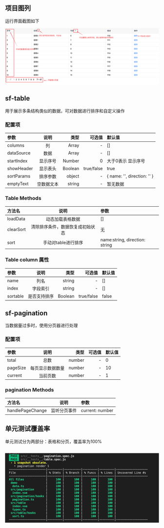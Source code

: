 ## 项目图列

运行界面截图如下

![table](/images/table.png)

## sf-table

用于展示多条结构类似的数据，可对数据进行排序和自定义操作 


### 配置项    
| 参数      | 说明 | 类型    |    可选值      |默认值    |
| :---        |    :----:   |          ---: |          ---: |          :--- |
| columns      |  列       | Array   |-       | []   |
| dataSource   | 数据        | Array      |-       | []   |
| startIndex   | 显示序号        | Number      |0       | 大于0表示 显示序号   |
| showHeader | 显示表头 | Boolean | true/false | true |
| sortParams | 排序参数 | object | - | { name: '', direction: '' } |
| emptyText | 空数据文本 | string | - | 暂无数据 |

### Table Methods

| 方法名    |               说明               | 参数                           |
| :-------- | :------------------------------: | :----------------------------- |
| loadData  |         动态加载表格数据         | []                             |
| clearSort | 清除排序条件，数据恢复成初始状态 | 无                             |
| sort      |       手动对table进行排序        | name:string, direction: string |

### Table column 属性

| 参数     |     说明     |    类型 |     可选值 | 默认值 |
| :------- | :----------: | ------: | ---------: | :----- |
| name     |     列名     |  string |          - | []     |
| index    |   字段索引   |  string |          - | []     |
| sortable | 是否支持排序 | Boolean | true/false | false  |



## sf-pagination

当数据量过多时，使用分页器进行处理

### 配置项

| 参数     |     说明     |    类型 |     可选值 | 默认值 |
| :------- | :----------: | ------: | ---------: | :----- |
| total     |     总数     |  number |          - | 0     |
| pageSize    |   每页显示数据数量   |  number |          - | 10     |
| current | 当前页数 | number | - | 1  |

### pagination Methods

| 方法名    |               说明               | 参数                           |
| :-------- | :------------------------------: | :----------------------------- |
| handlePageChange  |         监听分页事件         | current: number                           |



## 单元测试覆盖率

单元测试分为两部分：表格和分页，覆盖率为100%

## ![test_result](/images/test_result.png)
